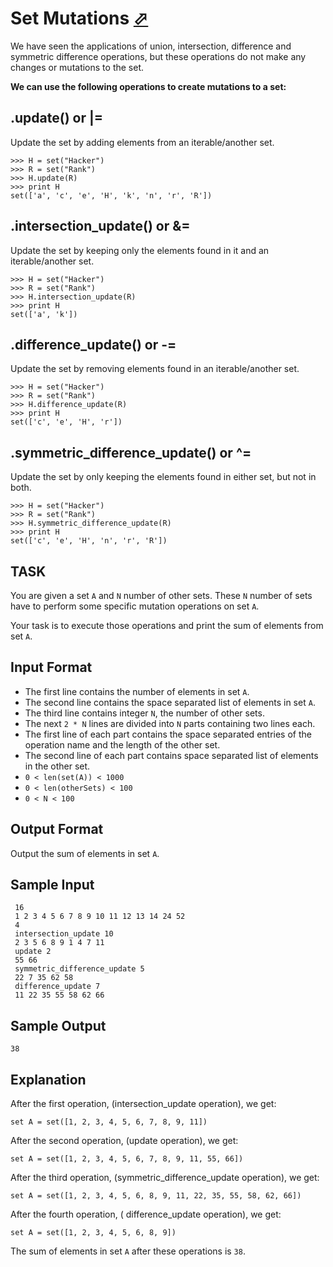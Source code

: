 # Set Mutations [⬀](https://www.hackerrank.com/challenges/py-set-mutations)

We have seen the applications of union, intersection, difference and symmetric difference operations, but these operations do not make any changes or mutations to the set.

**We can use the following operations to create mutations to a set:**

## .update() or |=

Update the set by adding elements from an iterable/another set.
```
>>> H = set("Hacker")
>>> R = set("Rank")
>>> H.update(R)
>>> print H
set(['a', 'c', 'e', 'H', 'k', 'n', 'r', 'R'])
```

## .intersection_update() or &=

Update the set by keeping only the elements found in it and an iterable/another set.
```
>>> H = set("Hacker")
>>> R = set("Rank")
>>> H.intersection_update(R)
>>> print H
set(['a', 'k'])
```

## .difference_update() or -=

Update the set by removing elements found in an iterable/another set.
```
>>> H = set("Hacker")
>>> R = set("Rank")
>>> H.difference_update(R)
>>> print H
set(['c', 'e', 'H', 'r'])
```

## .symmetric_difference_update() or ^=

Update the set by only keeping the elements found in either set, but not in both.
```
>>> H = set("Hacker")
>>> R = set("Rank")
>>> H.symmetric_difference_update(R)
>>> print H
set(['c', 'e', 'H', 'n', 'r', 'R'])
```

## TASK
You are given a set `A` and `N` number of other sets. These `N` number of sets have to perform some specific mutation operations on set `A`.

Your task is to execute those operations and print the sum of elements from set `A`.

## Input Format

- The first line contains the number of elements in set `A`.
- The second line contains the space separated list of elements in set `A`.
- The third line contains integer `N`, the number of other sets.
- The next `2 * N` lines are divided into `N` parts containing two lines each.
- The first line of each part contains the space separated entries of the operation name and the length of the other set.
- The second line of each part contains space separated list of elements in the other set.
- `0 < len(set(A)) < 1000`
- `0 < len(otherSets) < 100`
- `0 < N < 100`

## Output Format

Output the sum of elements in set `A`.

## Sample Input
```
 16
 1 2 3 4 5 6 7 8 9 10 11 12 13 14 24 52
 4
 intersection_update 10
 2 3 5 6 8 9 1 4 7 11
 update 2
 55 66
 symmetric_difference_update 5
 22 7 35 62 58
 difference_update 7
 11 22 35 55 58 62 66
```

## Sample Output
```
38
```

## Explanation

After the first operation, (intersection_update operation), we get:

```
set A = set([1, 2, 3, 4, 5, 6, 7, 8, 9, 11])
```

After the second operation, (update operation), we get:
```
set A = set([1, 2, 3, 4, 5, 6, 7, 8, 9, 11, 55, 66])
```

After the third operation, (symmetric_difference_update operation), we get:
```
set A = set([1, 2, 3, 4, 5, 6, 8, 9, 11, 22, 35, 55, 58, 62, 66])
```
 
After the fourth operation, ( difference_update operation), we get:
```
set A = set([1, 2, 3, 4, 5, 6, 8, 9])
```
 
The sum of elements in set `A` after these operations is `38`.
